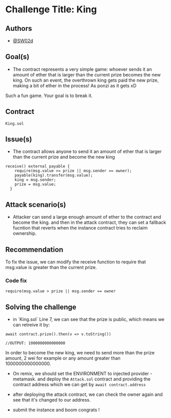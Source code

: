 # Challenge Title: King
## Authors

- [@SW02d](https://github.com/SWO2D)
## Goal(s)
* The contract represents a very simple game: whoever sends it an amount of ether that is larger than the current prize becomes the new king. On such an event, the overthrown king gets paid the new prize, making a bit of ether in the process! As ponzi as it gets xD

Such a fun game. Your goal is to break it.

## Contract

`King.sol`

## Issue(s)

* The contract allows anyone to send it an amount of ether that is larger than the current prize and become the new king


```
receive() external payable {
    require(msg.value >= prize || msg.sender == owner);
    payable(king).transfer(msg.value);
    king = msg.sender;
    prize = msg.value;
  }
```
## Attack scenario(s)

* Attacker can send a large enough amount of ether to the contract and become the king. and then in the attack contract, they can set a fallback fucntion that reverts when the instance contract tries to reclaim ownership.

## Recommendation
To fix the issue, we can modify the receive function to require that msg.value is greater than the current prize.
### Code fix

```
require(msg.value > prize || msg.sender == owner
```

## Solving the challenge
-  in ´King.sol´ Line 7, we can see that the prize is public, which means we can retreive it by:

```
await contract.prize().then(v => v.toString())

//OUTPUT: 1000000000000000
```

In order to become the new king, we need to send more than the prize amount, 2 wei for example or any amount greater than 1000000000000000.

- On remix, we should set the ENVIRONMENT to injected provider - metamask. and deploy the `Attack.sol` contract and providing the contract address which we can get by `await contract.address`

- after deploying the attack contract, we can check the owner again and see that it's changed to our address.

- submit the instance and boom congrats !